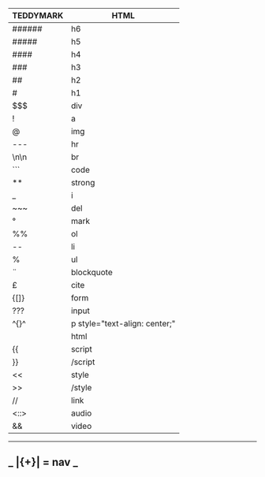 |TEDDYMARK|HTML|
|---------|----|
| ######  | h6 |
|  #####  | h5 |
|  ####   | h4 |
|   ###   |h3 |
|   ##    | h2|
|   #     | h1|
|   $$$   |div|
|    !    |a|
|    @  |img|
| --- |hr|
|\n\n| br|
| ``` | code |
| ** |strong|
| _ | i | 
| ~~~ | del|
|°| mark |
|%%|ol|
|--| li |
|%| ul|
|¨|blockquote|
|£|cite|     
|{[]}|form|
|???|input|
|^{}^|p style="text-align: center;"|
|<html>| html
|{{| script|
|}}| /script|
|<<| style|
|>>| /style|
|//| link|
|<::>| audio|
|&& | video|
---

## _ |{+}| = nav _
